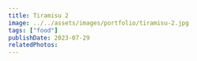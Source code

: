 ```yaml
---
title: Tiramisu 2
image: ../../assets/images/portfolio/tiramisu-2.jpg
tags: ["food"]
publishDate: 2023-07-29
relatedPhotos:
---
```

